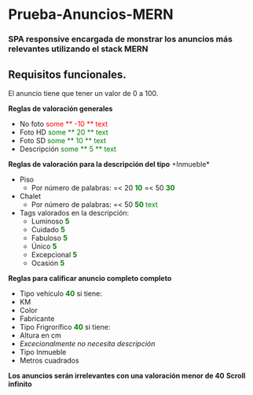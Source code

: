 # Prueba-Anuncios-MERN
### SPA responsive encargada de monstrar los anuncios más relevantes utilizando el stack MERN
## Requisitos funcionales.
El anuncio tiene que tener un valor de 0 a 100.

**Reglas de valoración generales**

- No foto <span style="color:red">some ** -10 ** text</span>
- Foto HD <span style="color:green">some ** 20 ** text</span>
- Foto SD <span style="color:green">some ** 10 ** text</span>
- Descripción <span style="color:green">some ** 5 ** text</span>

**Reglas de valoración para la descripción del tipo** +Inmueble*

- Piso
  - Por número de palabras:
    =< 20 <span style="color:green">**10**</span>
    =< 50 <span style="color:green">**30**</span>
- Chalet
  - Por número de palabras:
    =< 50 <span style="color:green">**50** text</span>
- Tags valorados en la descripción:
  - Luminoso <span style="color:green">**5**</span>
  - Cuidado <span style="color:green">**5**</span>
  - Fabuloso <span style="color:green">**5**</span>
  - Único <span style="color:green">**5**</span>
  - Excepcional <span style="color:green">**5**</span>
  - Ocasión <span style="color:green">**5**</span>
  
**Reglas para calificar anuncio completo completo**

- Tipo vehículo <span style="color:green">**40**</span> si tiene:
 - KM
 - Color
 - Fabricante
- Tipo Frigrorífico <span style="color:green">**40**</span> si tiene:
 - Altura en cm
 - *Excecionalmente no necesita descripción*
- Tipo Inmueble
 - Metros cuadrados
 
 **Los anuncios serán irrelevantes con una valoración menor de 40**
 **Scroll infinito** 
  
    

